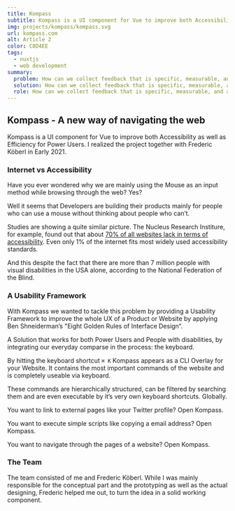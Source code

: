```yaml
---
title: Kompass
subtitle: Kompass is a UI component for Vue to improve both Accessibility as well as Efficiency for Power Users. I realized the project together with Frederic Köberl in Early 2021.
img: projects/kompass/kompass.svg
url: kompass.com
alt: Article 2
color: C8D4EE
tags: 
  - nuxtjs
  - web development
summary:
  problem: How can we collect feedback that is specific, measurable, and actionable?
  solution: How can we collect feedback that is specific, measurable, and actionable?
  role: How can we collect feedback that is specific, measurable, and actionable?
---
```


## Kompass - A new way of navigating the web

Kompass is a UI component for Vue to improve both Accessibility as well as Efficiency for Power Users. I realized the project together with Frederic Köberl in Early 2021.

<blog-image :src="'projects/kompass/kompass-overlay.jpg'" :caption="'This is a short caption of the shown image'" :zoomable="true"></blog-image>


### Internet vs Accessibility

Have you ever wondered why we are mainly using the Mouse as an input method while browsing through the web? Yes? 

Well it seems that Developers are building their products mainly for people who can use a mouse without thinking about people who can’t.

Studies are showing a quite similar picture. The Nucleus Research Institure, for example, found out that about [70% of all websites lack in terms of accessibility](https://accessibility.deque.com/nucleus-accessibility-research-2019). Even only 1% of the internet fits most widely used accessibility standards.

And this despite the fact that there are more than 7 million people with visual disabilities in the USA alone, according to the National Federation of the Blind.

<blog-image :src="'projects/blockpit/figma-notion.svg'" :caption="'This is a short caption of the shown image'" :zoomable="true"></blog-image>


### A Usability Framework

With Kompass we wanted to tackle this problem by providing a Usability Framework to improve the whole UX of a Product or Website by applying Ben Shneiderman’s "Eight Golden Rules of Interface Design“.

A Solution that works for both Power Users and People with disabilities, by integrating our everyday comparse in the process: the keyboard.

By hitting the keyboard shortcut `⌘ K` Kompass appears as a CLI Overlay for your Website. It contains the most important commands of the website and is completely useable via keyboard.

These commands are hierarchically structured, can be filtered by searching them and are even executable by it’s very own keyboard shortcuts. Globally.

You want to link to external pages like your Twitter profile? Open Kompass.

You want to execute simple scripts like copying a email address? Open Kompass.

You want to navigate through the pages of a website? Open Kompass.


### The Team

The team consisted of me and Frederic Köberl. While I was mainly responsible for the conceptual part and the prototyping as well as the actual designing, Frederic helped me out, to turn the idea in a solid working component.